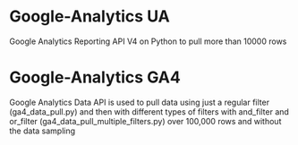 # Google-Analytics UA
Google Analytics Reporting API V4 on Python to pull more than 10000 rows

# Google-Analytics GA4
Google Analytics Data API is used to pull data using just a regular filter (ga4_data_pull.py) and then with different types of filters with and_filter and or_filter (ga4_data_pull_multiple_filters.py) over 100,000 rows and without the data sampling
